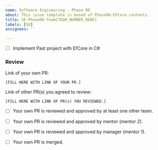 ```yaml
---
name: Software Engineering - Phase 08
about: This issue template is based of Phase08-EFCore contents.
title: SE-Phase08-Team[TEAM_NUMBER_HERE]
labels: [SE]
assignees: ''

---
```


- [ ] Implement Past project with EfCore in C#

### Review

Link of your own PR:

`[FILL HERE WITH LINK OF YOUR PR.]`

Link of other PR(s) you agreed to review:

`[FILL HERE WITH LINK OF PR(s) YOU REVIEWED.]`


- [ ] Your own PR is reviewed and approved by at least one other team.

- [ ] Your own PR is reviewed and approved by mentor (mentor 2).

- [ ] Your own PR is reviewed and approved by manager (mentor 1).

- [ ] Your own PR is merged.
